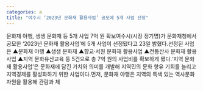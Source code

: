 ```yaml
---
categories: a
title: "여수시 ‘2023년 문화재 활용사업’ 공모에 5개 사업 선정"
---
```

문화재 야행, 생생 문화재 등 5개 사업 7억 원 확보여수시(시장 정기명)가 문화재청에서 공모한 ‘2023년 문화재 활용사업’에 5개 사업이 선정됐다고 23일 밝혔다.선정된 사업은 ▲문화재 야행 ▲생생 문화재 ▲향교‧서원 문화재 활용사업 ▲전통산사 문화재 활용사업 ▲지역 문화유산교육 등 5건으로 총 7억 원의 사업비를 확보하게 됐다.‘지역 문화재 활용사업’은 문화재에 담긴 가치와 의미를 개발해 지역민의 문화 향유 기회를 늘리고 지역경제를 활성화하기 위한 사업이다.먼저, 문화재 야행은 지역의 특색 있는 역사문화자원을 활용해 관람과 체